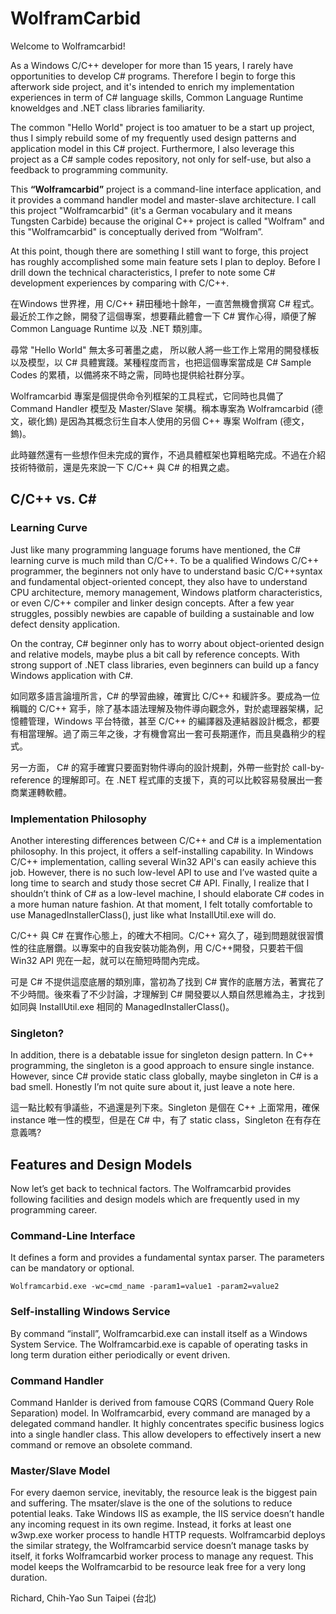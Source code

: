# WolframCarbid

Welcome to Wolframcarbid!
 
As a Windows C/C++ developer for more than 15 years, I rarely have opportunities to develop C# programs. Therefore I begin to forge this afterwork side project, and it's intended to enrich my implementation experiences in term of C# language skills, Common Language Runtime knoweldges and .NET class libraries familiarity.
 
The common "Hello World" project is too amatuer to be a start up project, thus I simply rebuild some of my frequently used design patterns and application model in this C# project. Furthermore, I also leverage this project as a C# sample codes repository, not only for self-use, but also a feedback to programming community.
 
This **“Wolframcarbid”** project is a command-line interface application, and it provides a command handler model and master-slave architecture. I call this project "Wolframcarbid" (it's a German vocabulary and it means Tungsten Carbide) because the original C++ project is called "Wolfram" and this "Wolframcarbid" is conceptually derived from “Wolfram”.
 
At this point, though there are something I still want to forge, this project has roughly accomplished some main feature sets I plan to deploy. Before I drill down the technical characteristics, I prefer to note some C# development experiences by comparing with C/C++.

在Windows 世界裡，用 C/C++ 耕田種地十餘年，一直苦無機會撰寫 C# 程式。最近於工作之餘，開發了這個專案，想要藉此體會一下 C# 實作心得，順便了解 Common Language Runtime 以及 .NET 類別庫。

尋常 "Hello World" 無太多可著墨之處， 所以敝人將一些工作上常用的開發樣板以及模型，以 C# 具體實踐。某種程度而言，也把這個專案當成是 C# Sample Codes 的累積，以備將來不時之需，同時也提供給社群分享。

Wolframcarbid 專案是個提供命令列框架的工具程式，它同時也具備了 Command Handler 模型及 Master/Slave 架構。稱本專案為 Wolframcarbid (德文，碳化鎢) 是因為其概念衍生自本人使用的另個 C++ 專案 Wolfram (德文，鎢)。 

此時雖然還有一些想作但未完成的實作，不過具體框架也算粗略完成。不過在介紹技術特徵前，還是先來說一下 C/C++ 與  C# 的相異之處。

## C/C++ vs. C#
### Learning Curve
Just like many programming language forums have mentioned, the C# learning curve is much mild than C/C++.
To be a qualified Windows C/C++ programmer, the beginners not only have to understand basic C/C++syntax and fundamental object-oriented concept, they also have to understand CPU architecture, memory management, Windows platform characteristics, or even C/C++ compiler and linker design concepts. After a few year struggles, possibly newbies are capable of building a sustainable and low defect density application.

On the contray, C# beginner only has to worry about object-oriented design and relative models, maybe plus a bit call by reference concepts. With strong support of .NET class libraries, even beginners can build up a fancy Windows application with C#.

如同眾多語言論壇所言，C# 的學習曲線，確實比 C/C++ 和緩許多。要成為一位稱職的 C/C++ 寫手，除了基本語法理解及物件導向觀念外，對於處理器架構，記憶體管理，Windows 平台特徵，甚至 C/C++ 的編譯器及連結器設計概念，都要有相當理解。過了兩三年之後，才有機會寫出一套可長期運作，而且臭蟲稍少的程式。

另一方面， C# 的寫手確實只要面對物件導向的設計規劃，外帶一些對於 call-by-reference 的理解即可。在 .NET 程式庫的支援下，真的可以比較容易發展出一套商業運轉軟體。

### Implementation Philosophy
Another interesting differences between C/C++ and C# is a implementation philosophy. In this project, it offers a self-installing capability. In Windows C/C++ implementation, calling several Win32 API's can easily achieve this job. However, there is no such low-level API to use and I’ve wasted quite a long time to search and study those secret C# API. Finally, I realize that I shouldn’t think of C# as a low-level machine, I should elaborate C# codes in a more human nature fashion. At that moment, I felt totally comfortable to use ManagedInstallerClass(), just like what InstallUtil.exe will do.

C/C++ 與 C# 在實作心態上，的確大不相同。C/C++ 寫久了，碰到問題就很習慣性的往底層鑽。以專案中的自我安裝功能為例，用 C/C++開發，只要若干個 Win32 API 兜在一起，就可以在簡短時間內完成。

可是 C# 不提供這麼底層的類別庫，當初為了找到 C# 實作的底層方法，著實花了不少時間。後來看了不少討論，才理解到 C# 開發要以人類自然思維為主，才找到如同與 InstallUtil.exe 相同的 ManagedInstallerClass()。

### Singleton?
In addition, there is a debatable issue for singleton design pattern. In C++ programming, the singleton is a good approach to ensure single instance. However, since C# provide static class globally, maybe singleton in C# is a bad smell. Honestly I’m not quite sure about it, just leave a note here.

這一點比較有爭議些，不過還是列下來。Singleton 是個在 C++ 上面常用，確保 instance 唯一性的模型，但是在 C# 中，有了 static class，Singleton 在有存在意義嗎?

## Features and Design Models
Now let’s get back to technical factors. The Wolframcarbid provides following facilities and design models which are frequently used in my programming career.

### Command-Line Interface
It defines a form and provides a fundamental syntax parser. The parameters can be mandatory or optional.
```
Wolframcarbid.exe -wc=cmd_name -param1=value1 -param2=value2
```

### Self-installing Windows Service
By command “install”, Wolframcarbid.exe can install itself as a Windows System Service. The Wolframcarbid.exe is capable of operating tasks in long term duration either periodically or event driven.

### Command Handler
Command Hanlder is derived from famouse CQRS (Command Query Role Separation) model. In Wolframcarbid, every command are managed by a delegated command handler. It highly concentrates specific business logics into a single handler class. This allow developers to effectively insert a new command or remove an obsolete command. 

### Master/Slave Model
For every daemon service, inevitably, the resource leak is the biggest pain and suffering. The msater/slave is the one of the solutions to reduce potential leaks. Take Windows IIS as example, the IIS service doesn’t handle any incoming request in its own regime. Instead, it forks at least one w3wp.exe worker process to handle HTTP requests. Wolframcarbid deploys the similar strategy, the Wolframcarbid service doesn’t manage tasks by itself, it forks Wolframcarbid worker process to manage any request. This model keeps the Wolframcarbid to be resource leak free for a very long duration.

Richard, Chih-Yao Sun
Taipei (台北)


